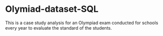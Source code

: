 # Olymiad-dataset-SQL
This is a case study analysis for an Olympiad exam conducted for schools every year to evaluate the standard of the students.
